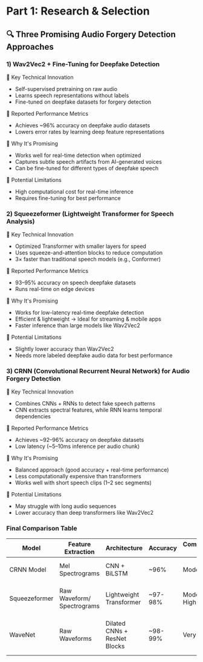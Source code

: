 # Part 1: Research & Selection
## 🔍 Three Promising Audio Forgery Detection Approaches
### 1) Wav2Vec2 + Fine-Tuning for Deepfake Detection
🔹 Key Technical Innovation
- Self-supervised pretraining on raw audio
- Learns speech representations without labels
- Fine-tuned on deepfake datasets for forgery detection
  
🔹 Reported Performance Metrics
- Achieves ~96% accuracy on deepfake audio datasets
- Lowers error rates by learning deep feature representations

🔹 Why It's Promising
- Works well for real-time detection when optimized
- Captures subtle speech artifacts from AI-generated voices
- Can be fine-tuned for different types of deepfake speech

🔹 Potential Limitations
- High computational cost for real-time inference
- Requires fine-tuning for best performance

### 2)  Squeezeformer (Lightweight Transformer for Speech Analysis)
🔹 Key Technical Innovation
- Optimized Transformer with smaller layers for speed
- Uses squeeze-and-attention blocks to reduce computation
- 3× faster than traditional speech models (e.g., Conformer)

🔹 Reported Performance Metrics
- 93–95% accuracy on speech deepfake datasets
- Runs real-time on edge devices

🔹 Why It's Promising
- Works for low-latency real-time deepfake detection
- Efficient & lightweight → Ideal for streaming & mobile apps
- Faster inference than large models like Wav2Vec2

🔹 Potential Limitations
- Slightly lower accuracy than Wav2Vec2
- Needs more labeled deepfake audio data for best performance

### 3) CRNN (Convolutional Recurrent Neural Network) for Audio Forgery Detection
🔹 Key Technical Innovation
- Combines CNNs + RNNs to detect fake speech patterns
- CNN extracts spectral features, while RNN learns temporal dependencies

🔹 Reported Performance Metrics
- Achieves ~92–96% accuracy on deepfake datasets
- Low latency (~5–10ms inference per audio chunk)

🔹 Why It's Promising
- Balanced approach (good accuracy + real-time performance)
- Less computationally expensive than transformers
- Works well with short speech clips (1–2 sec segments)

🔹 Potential Limitations
- May struggle with long audio sequences
- Lower accuracy than deep transformers like Wav2Vec2

### Final Comparison Table
| Model         | Feature Extraction | Architecture | Accuracy | 	Computational Cost | Best Use Case |
| ------------- | ------------------ | ------------ | -------- | -------------------- | ------------ |
| CRNN Model    | Mel Spectrograms   | CNN + BiLSTM | ~96%     | Moderate             | Balanced deepfake detection |
| Squeezeformer | Raw Waveform/ Spectrograms       | Lightweight Transformer | ~97-98% | Moderate-High | Optimized real-time deepfake detection |
| WaveNet       | Raw Waveforms      | Dilated CNNs + ResNet Blocks | ~98-99% | Very High	 | High-performance offline deepfake detection | 
